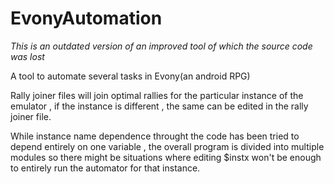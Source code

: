 # EvonyAutomation
_This is an outdated version of an improved tool of which the source code was lost_

A tool to automate several tasks in Evony(an android RPG)

Rally joiner files will join optimal rallies for the particular instance of the emulator , if the instance is different  , the same can be edited in the rally joiner file.

While instance name dependence throught the code has been tried to depend entirely on one variable , the overall program is divided into multiple modules so there might be situations where editing $instx won't be enough to entirely run the automator for that instance.
